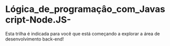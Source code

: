 # Lógica_de_programaçâo_com_Javascript-Node.JS-
Esta trilha é indicada para você que está começando a explorar a área de desenvolvimento back-end!
